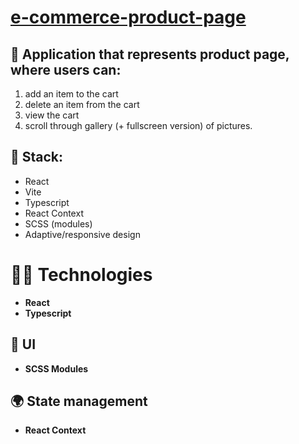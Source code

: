 # [e-commerce-product-page](https://e-commerce-product-page-pink.vercel.app/)


## :iphone: Application that represents product page, where users can:
1. add an item to the cart
2. delete an item from the cart
3. view the cart
4. scroll through gallery (+ fullscreen version) of pictures.
## :hammer: Stack:
+ React
+ Vite
+ Typescript
+ React Context
+ SCSS (modules)
+ Adaptive/responsive design

# :man_technologist: Technologies

 - **React** 
 - **Typescript**

## :nail_care: UI

- **SCSS Modules**

## :earth_africa: State management

- **React Context**




